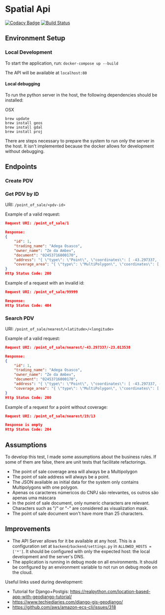 # Spatial Api

[![Codacy Badge](https://api.codacy.com/project/badge/Grade/5c2a1e2da9504bce829df47519c62cf8)](https://app.codacy.com/app/taciogt/spatial-api?utm_source=github.com&utm_medium=referral&utm_content=taciogt/spatial-api&utm_campaign=Badge_Grade_Dashboard)
[![Build Status](https://travis-ci.com/taciogt/spatial-api.svg?branch=master)](https://travis-ci.com/taciogt/spatial-api)

## Environment Setup

### Local Development

To start the application, run: `docker-compose up --build`

The API will be available at `localhost:80`

#### Local debugging

To run the python server in the host, the following dependencies should be installed:

OSX
```bin/bash
brew update
brew install geos
brew install gdal 
brew install proj
```

There are steps necessary to prepare the system to run only the server in the host. 
It isn't implemented because the docker allows for development without debugging. 

## Endpoints

### Create PDV

### Get PDV by ID

URI: `/point_of_sale/<pdv-id>`

Example of a valid request:
```json
Request URI: /point_of_sale/1

Response:
{
    "id": 1,
    "trading_name": "Adega Osasco",
    "owner_name": "Ze da Ambev",
    "document": "02453716000170",
    "address": "{ \"type\": \"Point\", \"coordinates\": [ -43.297337, -23.013538 ] }",
    "coverage_area": "{ \"type\": \"MultiPolygon\", \"coordinates\": [ [ [ [ -43.36556, -22.99669 ], [ -43.36539, -23.01928 ], [ -43.26583, -23.01802 ], [ -43.25724, -23.00649 ], [ -43.23355, -23.00127 ], [ -43.2381, -22.99716 ], [ -43.23866, -22.99649 ], [ -43.24063, -22.99756 ], [ -43.24634, -22.99736 ], [ -43.24677, -22.99606 ], [ -43.24067, -22.99381 ], [ -43.24886, -22.99121 ], [ -43.25617, -22.99456 ], [ -43.25625, -22.99203 ], [ -43.25346, -22.99065 ], [ -43.29599, -22.98283 ], [ -43.3262, -22.96481 ], [ -43.33427, -22.96402 ], [ -43.33616, -22.96829 ], [ -43.342, -22.98157 ], [ -43.34817, -22.97967 ], [ -43.35142, -22.98062 ], [ -43.3573, -22.98084 ], [ -43.36522, -22.98032 ], [ -43.36696, -22.98422 ], [ -43.36717, -22.98855 ], [ -43.36636, -22.99351 ], [ -43.36556, -22.99669 ] ] ] ] }"
}
Http Status Code: 200
```

Example of a request with an invalid id:
```json
Request URI: /point_of_sale/99999

Response:
Http Status Code: 404
```

### Search PDV

URI: `/point_of_sale/nearest/<latitude>/<longitude>`

Example of a valid request:
```json
Request URI: /point_of_sale/nearest/-43.297337/-23.013538

Response:
{
    "id": 1,
    "trading_name": "Adega Osasco",
    "owner_name": "Ze da Ambev",
    "document": "02453716000170",
    "address": "{ \"type\": \"Point\", \"coordinates\": [ -43.297337, -23.013538 ] }",
    "coverage_area": "{ \"type\": \"MultiPolygon\", \"coordinates\": [ [ [ [ -43.36556, -22.99669 ], [ -43.36539, -23.01928 ], [ -43.26583, -23.01802 ], [ -43.25724, -23.00649 ], [ -43.23355, -23.00127 ], [ -43.2381, -22.99716 ], [ -43.23866, -22.99649 ], [ -43.24063, -22.99756 ], [ -43.24634, -22.99736 ], [ -43.24677, -22.99606 ], [ -43.24067, -22.99381 ], [ -43.24886, -22.99121 ], [ -43.25617, -22.99456 ], [ -43.25625, -22.99203 ], [ -43.25346, -22.99065 ], [ -43.29599, -22.98283 ], [ -43.3262, -22.96481 ], [ -43.33427, -22.96402 ], [ -43.33616, -22.96829 ], [ -43.342, -22.98157 ], [ -43.34817, -22.97967 ], [ -43.35142, -22.98062 ], [ -43.3573, -22.98084 ], [ -43.36522, -22.98032 ], [ -43.36696, -22.98422 ], [ -43.36717, -22.98855 ], [ -43.36636, -22.99351 ], [ -43.36556, -22.99669 ] ] ] ] }"
}
Http Status Code: 200
```

Example of a request for a point without coverage:
```json
Request URI: /point_of_sale/nearest/19/13

Response is empty
Http Status Code: 204 
```

## Assumptions
To develop this test, I made some assumptions about the business rules. 
If some of them are false, there are unit tests that facilitate refactorings.   
*   The point of sale coverage area will always be a Multipolygon
*   The point of sale address will always be a point.
*   The JSON available as initial data for the system only contains Multipolygons with one polygon.
*   Apenas os caracteres númericos do CNPJ são relevantes, os outros são apenas uma máscara
*   In the point of sale document, only numeric characters are relevant. Characters such as "/" or "-" are considered as visualization mask. 
*   The point of sale document won't have more than 25 characters. 

## Improvements
*   The API Server allows for it be available at any host. This is a configuration set at `backend/backend/settings.py` in `ALLOWED_HOSTS = ['*']`. It should be configured with only the expected host: the local development and the server's DNS.
*   The application is running in debug mode on all environments. It should be configured by an environment variable to not run on debug mode on the cloud.


Useful links used during development:
*   Tutorial for Django+Postgis: https://realpython.com/location-based-app-with-geodjango-tutorial/
*   https://www.techiediaries.com/django-gis-geodjango/
*   https://github.com/aws/amazon-ecs-cli/issues/318